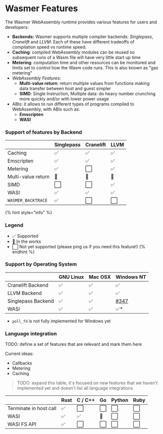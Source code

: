 # Wasmer Features

The Wasmer WebAssembly runtime provides various features for users and developers:

* **Backends:** Wasmer supports multiple compiler backends: _Singlepass_, _Cranelift_ and _LLVM_. Each of these have different tradeoffs of compilation speed vs runtime speed.
* **Caching**: compiled WebAssembly modules can be reused so subsequent runs of a Wasm file will have very little start up time
* **Metering**: computation time and other resources can be monitored and limits set to control how the Wasm code runs. This is also known as "gas metering"
* _WebAssembly Features_:
  * **Multi-value return**: return multiple values from functions making data transfer between host and guest simpler
  * **SIMD**: Single Instruction, Multiple data: do heavy number crunching more quickly and/or with lower power usage
* ABIs: it allows to run different types of programs compiled to WebAssembly, with ABIs such as:
  * **Emscripten**
  * **WASI**

### Support of features by Backend

|  | Singlepass | Cranelift | LLVM |
| :--- | :--- | :--- | :--- |
| Caching | ✅ | ✅ | ✅ |
| Emscripten | ✅ | ✅ | ✅ |
| Metering | ✅ | ⬜ | ✅ |
| Multi-value return | 🔄 | 🔄 | 🔄 |
| SIMD | ⬜ | ⬜ | ✅ |
| WASI | ✅ | ✅ | ✅ |
| `WASMER_BACKTRACE` | ✅ | ⬜ | ⬜ |

{% hint style="info" %}
### Legend

* ✅ Supported
* 🔄 In the works
* ⬜ Not yet supported \(please ping us if you need this feature!\)
{% endhint %}

### Support by Operating System

|  | GNU Linux | Mac OSX | Windows NT |
| :--- | :--- | :--- | :--- |
| Cranelift Backend | ✅ | ✅ | ✅ |
| LLVM Backend | ✅ | ✅ | ✅ |
| Singlepass Backend | ✅ | ✅ | [\#347](https://github.com/wasmerio/wasmer/issues/347) |
| WASI | ✅ | ✅ | ✅\* |

* `poll_fd` is not fully implemented for Windows yet

### Language integration

TODO: define a set of features that are relevant and mark them here

Current ideas:

* Callbacks
* Metering
* Caching

> TODO: expand this table, it's focused on new features that we haven't implemented yet and doesn't list all language integrations

|  | Rust | C / C++ | Go | Python | Ruby |
| :--- | :--- | :--- | :--- | :--- | :--- |
| Terminate in host call | ✅ | ⬜ | ⬜ | ⬜ | ⬜ |
| WASI | ✅ | ✅ | 🔄 | ⬜ | ⬜ |
| WASI FS API | ✅ | ⬜ | ⬜ | ⬜ | ⬜ |



